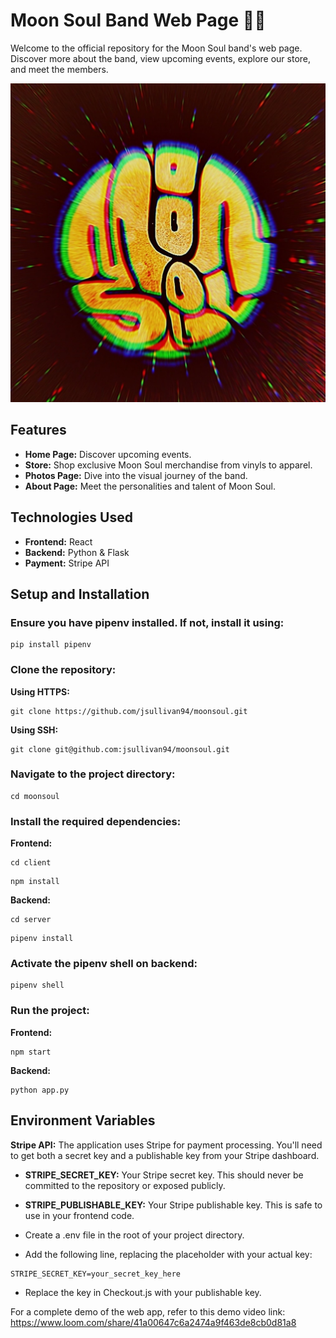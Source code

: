 # Moon Soul Band Web Page 🌙🎵
Welcome to the official repository for the Moon Soul band's web page. Discover more about the band, view upcoming events, explore our store, and meet the members.

![Moon Soul Logo](client/public/pictures/RNI-Films-IMG-4CCAFE9E-3F30-4DFD-8C71-3D55E9D8410B.jpeg)

## Features
- **Home Page:** Discover upcoming events.
- **Store:** Shop exclusive Moon Soul merchandise from vinyls to apparel.
- **Photos Page:** Dive into the visual journey of the band.
- **About Page:** Meet the personalities and talent of Moon Soul.

## Technologies Used
- **Frontend:** React
- **Backend:** Python & Flask
- **Payment:** Stripe API

## Setup and Installation
### Ensure you have pipenv installed. If not, install it using:
```
pip install pipenv
```
### Clone the repository:
**Using HTTPS:** 
```
git clone https://github.com/jsullivan94/moonsoul.git
```
**Using SSH:**
``` 
git clone git@github.com:jsullivan94/moonsoul.git
```
### Navigate to the project directory:
```
cd moonsoul
```
### Install the required dependencies:
**Frontend:**
```
cd client
```
```
npm install
```
**Backend:**
```
cd server
```
```
pipenv install
```
### Activate the pipenv shell on backend:
```
pipenv shell
```
### Run the project:
**Frontend:**
```
npm start
```
**Backend:**
```
python app.py
```

## Environment Variables
**Stripe API:** The application uses Stripe for payment processing. You'll need to get both a secret key and a publishable key from your Stripe dashboard.

- **STRIPE_SECRET_KEY:** Your Stripe secret key. This should never be committed to the repository or exposed publicly.
- **STRIPE_PUBLISHABLE_KEY:** Your Stripe publishable key. This is safe to use in your frontend code.

- Create a .env file in the root of your project directory.
- Add the following line, replacing the placeholder with your actual key:
```
STRIPE_SECRET_KEY=your_secret_key_here
```
- Replace the key in Checkout.js with your publishable key.

For a complete demo of the web app, refer to this demo video link: https://www.loom.com/share/41a00647c6a2474a9f463de8cb0d81a8

